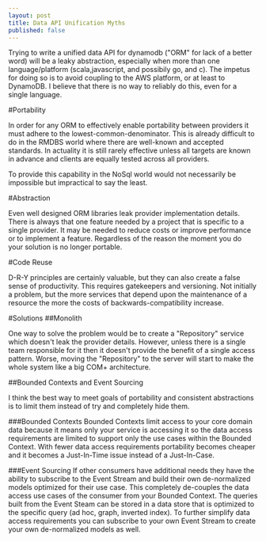 ```yaml
---
layout: post
title: Data API Unification Myths
published: false
---
```


Trying to write a unified data API for dynamodb ("ORM" for lack of a better word) will be a leaky abstraction, especially when more than one language/platform (scala,javascript, and possibily go, and c). The impetus for doing so is to avoid coupling to the AWS platform, or at least to DynamoDB. I believe that there is no way to reliably do this, even for a single language. 

#Portability

In order for any ORM to effectively enable portability between providers it must adhere to the lowest-common-denominator. This is already difficult to do in the RMDBS world where there are well-known and accepted standards. In actuality it is still rarely effective unless all targets are known in advance and clients are equally tested across all providers. 

To provide this capability in the NoSql world would not necessarily be impossible but impractical to say the least.

#Abstraction

Even well designed ORM libraries leak provider implementation details. There is always that one feature needed by a project that is specific to a single provider. It may be needed to reduce costs or improve performance or to implement a feature. Regardless of the reason the moment you do your solution is no longer portable.

#Code Reuse

D-R-Y principles are certainly valuable, but they can also create a false sense of productivity. This requires gatekeepers and versioning. Not initially a problem, but the more services that depend upon the maintenance of a resource the more the costs of backwards-compatibility increase. 

#Solutions
##Monolith

One way to solve the problem would be to create a "Repository" service which doesn't leak the provider details. However, unless there is a single team responsible for it then it doesn't provide the benefit of a single access pattern. Worse, moving the "Repository" to the server will start to make the whole system like a big COM+ architecture.

##Bounded Contexts and Event Sourcing

I think the best way to meet goals of portability and consistent abstractions is to limit them instead of try and completely hide them. 

###Bounded Contexts
Bounded Contexts limit access to your core domain data because it means only your service is accessing it so the data access requirements are limited to support only the use cases within the Bounded Context. With fewer data access requirements portability becomes cheaper and it becomes a Just-In-Time issue instead of a Just-In-Case.

###Event Sourcing
If other consumers have additional needs they have the ability to subscribe to the Event Stream and build their own de-normalized models optimized for their use case. This completely de-couples the data access use cases of the consumer from your Bounded Context. The queries built from the Event Steam can be stored in a data store that is optimized to the specific query (ad hoc, graph, inverted index). To further simplify data access requirements you can subscribe to your own Event Stream to create your own de-normalized models as well.



